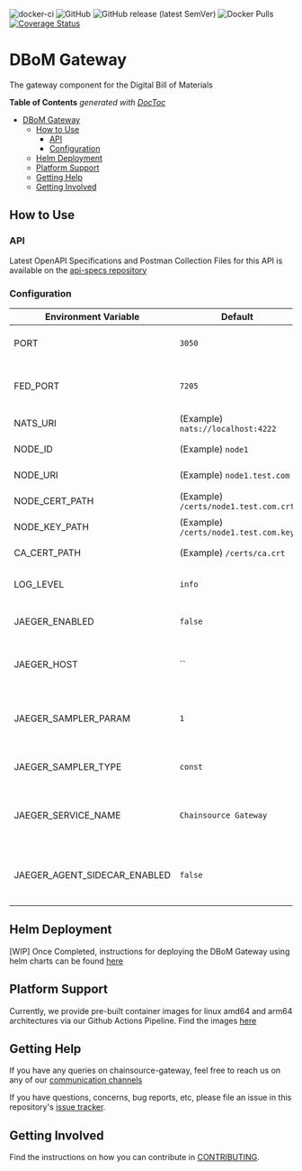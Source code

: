 ![docker-ci](https://github.com/DBOMproject/chainsource-gateway/workflows/docker-ci/badge.svg)
![GitHub](https://img.shields.io/github/license/dbomproject/chainsource-gateway)
![GitHub release (latest SemVer)](https://img.shields.io/github/v/release/dbomproject/chainsource-gateway)
![Docker Pulls](https://img.shields.io/docker/pulls/dbomproject/chainsource-gateway)
[![Coverage Status](https://coveralls.io/repos/github/DBOMproject/chainsource-gateway/badge.svg?branch=master)](https://coveralls.io/github/DBOMproject/chainsource-gateway?branch=master)

# DBoM Gateway

The gateway component for the Digital Bill of Materials

<!-- START doctoc generated TOC please keep comment here to allow auto update -->
<!-- DON'T EDIT THIS SECTION, INSTEAD RE-RUN doctoc TO UPDATE -->
**Table of Contents**  *generated with [DocToc](https://github.com/thlorenz/doctoc)*

- [DBoM Gateway](#dbom-gateway)
  - [How to Use](#how-to-use)
    - [API](#api)
    - [Configuration](#configuration)
  - [Helm Deployment](#helm-deployment)
  - [Platform Support](#platform-support)
  - [Getting Help](#getting-help)
  - [Getting Involved](#getting-involved)

<!-- END doctoc generated TOC please keep comment here to allow auto update -->

## How to Use

### API

Latest OpenAPI Specifications and Postman Collection Files for this API is available on the [api-specs repository](https://github.com/DBOMproject/api-specs/tree/2.0.0-alpha-1)

### Configuration

| Environment Variable         | Default                               | Description                                 |
| ---------------------------- | ------------------------------------- | ------------------------------------------- |
| PORT                         | `3050`                                | The Client API port number                  |
| FED_PORT                     | `7205`                                | The federation API port number              |
| NATS_URI                     | (Example) `nats://localhost:4222`     | The NATS URI                                |
| NODE_ID                      | (Example) `node1`                     | The node ID                                 |
| NODE_URI                     | (Example) `node1.test.com`            | The node URI                                |
| NODE_CERT_PATH               | (Example) `/certs/node1.test.com.crt` | Node certificate                            |
| NODE_KEY_PATH                | (Example) `/certs/node1.test.com.key` | Private key for node                        |
| CA_CERT_PATH                 | (Example) `/certs/ca.crt`             | Root CA certificate                         |
| LOG_LEVEL                    | `info`                                | The verbosity of the logging                |
| JAEGER_ENABLED               | `false`                               | Is jaeger tracing enabled                   |
| JAEGER_HOST                  | ``                                    | The jaeger host to send traces to           |
| JAEGER_SAMPLER_PARAM         | `1`                                   | The parameter to pass to the jaeger sampler |
| JAEGER_SAMPLER_TYPE          | `const`                               | The jaeger sampler type to use              |
| JAEGER_SERVICE_NAME          | `Chainsource Gateway`                 | The name of the service passed to jaeger    |
| JAEGER_AGENT_SIDECAR_ENABLED | `false`                               | Is jaeger agent sidecar injection enabled   |

## Helm Deployment

[WIP] Once Completed, instructions for deploying the DBoM Gateway using helm charts can be found [here](https://github.com/DBOMproject/deployments/tree/master/charts/chainsource-gateway)

## Platform Support

Currently, we provide pre-built container images for linux amd64 and arm64 architectures via our Github Actions Pipeline. Find the images [here](https://hub.docker.com/r/dbomproject/chainsource-gateway)

## Getting Help

If you have any queries on chainsource-gateway, feel free to reach us on any of our [communication channels](https://github.com/DBOMproject/community/blob/master/COMMUNICATION.md)

If you have questions, concerns, bug reports, etc, please file an issue in this repository's [issue tracker](https://github.com/DBOMproject/chainsource-gateway/issues).

## Getting Involved

Find the instructions on how you can contribute in [CONTRIBUTING](CONTRIBUTING.md).
